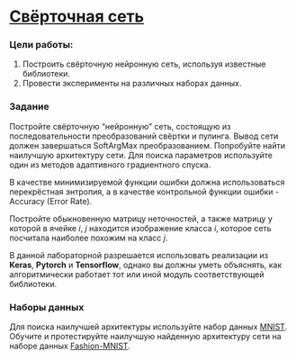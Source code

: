 # [Свёрточная сеть](report.ipynb)
### Цели работы:

1. Построить свёрточную нейронную сеть, используя известные библиотеки.
2. Провести эксперименты на различных наборах данных.

### Задание
Постройте свёрточную “нейронную” сеть, состоящую из последовательности преобразований свёртки и пулинга. Вывод сети должен завершаться SoftArgMax преобразованием. Попробуйте найти наилучшую архитектуру сети. Для поиска параметров используйте один из методов адаптивного градиентного спуска.

В качестве минимизируемой функции ошибки должна использоваться перекрёстная энтропия, а в качестве контрольной функции ошибки - Accuracy (Error Rate). 

Постройте обыкновенную матрицу неточностей, а также матрицу у которой в ячейке *i*, *j* находится изображение класса *i*, которое сеть посчитала наиболее похожим на класс *j*.

В данной лабораторной разрешается использовать реализации из **Keras**, **Pytorch** и **Tensorflow**, однако вы должны уметь объяснять, как алгоритмически работает тот или иной модуль соответствующей библиотеки.

### Наборы данных
Для поиска наилучшей архитектуры используйте набор данных [MNIST](http://yann.lecun.com/exdb/mnist/). Обучите и протестируйте наилучшую найденную архитектуру сети на наборе данных [Fashion-MNIST](https://github.com/zalandoresearch/fashion-mnist).
